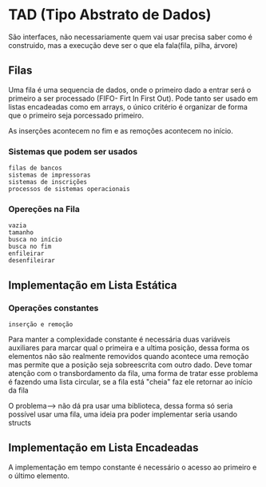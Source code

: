 # TAD (Tipo Abstrato de Dados)

São interfaces, não necessariamente quem vai usar precisa saber como é construido, mas a execução deve ser o que ela fala(fila, pilha, árvore)

## Filas

Uma fila é uma sequencia de dados, onde o primeiro dado a entrar será o primeiro a ser processado (FIFO- Firt In First Out). Pode tanto ser usado em listas encadeadas como em arrays, o único critério é organizar de forma que o primeiro seja porcessado primeiro.

As inserções acontecem no fim e as remoções acontecem no início.

### Sistemas que podem ser usados
`filas de bancos `  
`sistemas de impressoras`  
`sistemas de inscrições`  
`processos de sistemas operacionais`

### Opereções na Fila  
`vazia`  
`tamanho`  
`busca no início`  
`busca no fim`  
`enfileirar`  
`desenfileirar`

## Implementação em Lista Estática
### Operações constantes  
`inserção e remoção`

Para manter a complexidade constante é necessária duas variáveis auxiliares para marcar qual o primeira e a ultima posição, dessa forma os elementos não são realmente removidos quando acontece uma remoção mas permite que a posição seja sobreescrita com outro dado. Deve tomar atenção com o transbordamento da fila, uma forma de tratar esse problema é fazendo uma lista circular, se a fila está "cheia" faz ele retornar ao início da fila

O problema--> não dá pra usar uma biblioteca, dessa forma só seria possível usar uma fila, uma ideia pra poder implementar seria usando structs

## Implementação em Lista Encadeadas

A implementação em tempo constante é necessário  o acesso ao primeiro e o último elemento.
